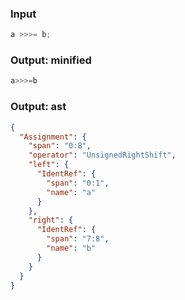 ### Input
```js
a >>>= b;
```

### Output: minified
```js min
a>>>=b
```

### Output: ast
```json
{
  "Assignment": {
    "span": "0:8",
    "operator": "UnsignedRightShift",
    "left": {
      "IdentRef": {
        "span": "0:1",
        "name": "a"
      }
    },
    "right": {
      "IdentRef": {
        "span": "7:8",
        "name": "b"
      }
    }
  }
}
```
